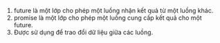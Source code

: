 ﻿1. future là một lớp cho phép một luồng nhận kết quả từ một luồng khác.
2. promise là một lớp cho phép một luồng cung cấp kết quả cho một future.
3. Được sử dụng để trao đổi dữ liệu giữa các luồng.